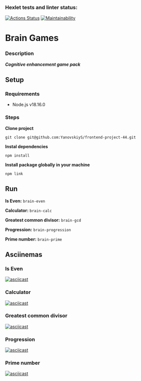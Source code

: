 ### Hexlet tests and linter status:
[![Actions Status](https://github.com/YanovskiyS/frontend-project-44/workflows/hexlet-check/badge.svg)](https://github.com/YanovskiyS/frontend-project-44/actions)
[![Maintainability](https://api.codeclimate.com/v1/badges/4af976091ead693c2c5e/maintainability)](https://codeclimate.com/github/YanovskiyS/frontend-project-44/maintainability)

# Brain Games
### Description

***Cognitive enhancement game pack***

## Setup

### Requirements
* Node.js v18.16.0

### Steps

**Clone project**

``
git clone git@github.com:YanovskiyS/frontend-project-44.git
``

**Instal dependencies**

 ``
npm install
``

**Install package globally in your machine**

``
npm link
``

## Run

**Is Even:** ``brain-even``

**Calculator:** ``brain-calc``

**Greatest common divisor:** ``brain-gcd``

**Progression:** ``brain-progression``

**Prime number:** ``brain-prime``

## Asciinemas
### Is Even
[![asciicast](https://asciinema.org/a/1FoiJewlrBSyxnhiXbEDXOh55.png)](https://asciinema.org/a/1FoiJewlrBSyxnhiXbEDXOh55)
### Calculator
[![asciicast](https://asciinema.org/a/ae0HVz0UjfdvFx2X9eisVjcjj.png)](https://asciinema.org/a/ae0HVz0UjfdvFx2X9eisVjcjj)
### Greatest common divisor
[![asciicast](https://asciinema.org/a/wFCcJCV1RpCO1ArW2nBFgC8Bl.png)](https://asciinema.org/a/wFCcJCV1RpCO1ArW2nBFgC8Bl)
### Progression
[![asciicast](https://asciinema.org/a/DnL7XkH0bq8LmS5BciAB4frTW.png)](https://asciinema.org/a/DnL7XkH0bq8LmS5BciAB4frTW)
### Prime number
[![asciicast](https://asciinema.org/a/ihB86godu1CO8Gv9mrscZNg9K.svg)](https://asciinema.org/a/ihB86godu1CO8Gv9mrscZNg9K)
